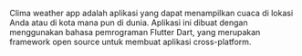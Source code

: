 Clima weather app adalah aplikasi yang dapat menampilkan cuaca di lokasi Anda atau di kota mana pun di dunia. Aplikasi ini dibuat dengan menggunakan bahasa pemrograman Flutter Dart, yang merupakan framework open source untuk membuat aplikasi cross-platform.
